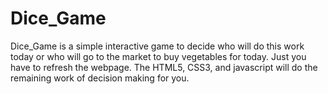 # Dice_Game
Dice_Game is a simple interactive game to decide who will do this work today or who will go to the market to buy vegetables for today. Just you have to refresh the webpage. The HTML5, CSS3, and javascript will do the remaining work of decision making for you.
